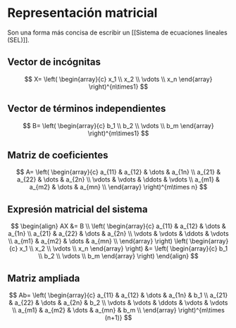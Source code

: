 # Representación matricial
Son una forma más concisa de escribir un [[Sistema de ecuaciones lineales (SEL)]].

## Vector de incógnitas
$$
X=
\left( 
    \begin{array}{c}
        x_1 \\
        x_2 \\
        \vdots \\
        x_n
    \end{array} 
\right)^{n\times1}
$$

## Vector de términos independientes
$$
B=
\left( 
    \begin{array}{c}
        b_1 \\
        b_2 \\
        \vdots \\
        b_m
    \end{array}
\right)^{m\times1}
$$

## Matriz de coeficientes
$$
A=
\left( 
    \begin{array}{c}
        a_{11} & a_{12} & \dots & a_{1n} \\
        a_{21} & a_{22} & \dots & a_{2n} \\
        \vdots & \vdots & \ddots & \vdots \\
        a_{m1} & a_{m2} & \dots & a_{mn} \\
    \end{array}
\right)^{m\times n}
$$

## Expresión matricial del sistema
$$
\begin{align}
AX &= B \\
\left(
    \begin{array}{c}
        a_{11} & a_{12} & \dots & a_{1n} \\
        a_{21} & a_{22} & \dots & a_{2n} \\
        \vdots & \vdots & \ddots & \vdots \\
        a_{m1} & a_{m2} & \dots & a_{mn} \\
    \end{array}
\right)
\left(
    \begin{array}{c}
        x_1 \\
        x_2 \\
        \vdots \\
        x_n
    \end{array} 
\right)
&=
\left( 
    \begin{array}{c}
        b_1 \\
        b_2 \\
        \vdots \\
        b_m
    \end{array}
\right)
\end{align}
$$

## Matriz ampliada
$$
Ab=
\left( 
    \begin{array}{c}
        a_{11} & a_{12} & \dots & a_{1n} & b_1 \\
        a_{21} & a_{22} & \dots & a_{2n} & b_2 \\
        \vdots & \vdots & \ddots & \vdots & \vdots \\
        a_{m1} & a_{m2} & \dots & a_{mn} & b_m \\
    \end{array}
\right)^{m\times (n+1)}
$$